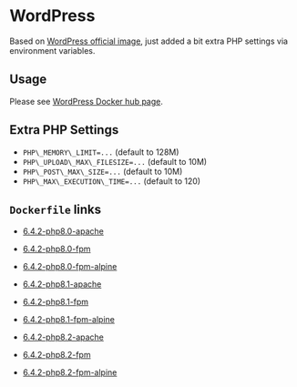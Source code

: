 # WordPress

Based on [WordPress official image](https://hub.docker.com/_/wordpress/), just added a bit extra PHP settings via environment variables.

## Usage

Please see [WordPress Docker hub page](https://hub.docker.com/_/wordpress/).

## Extra PHP Settings

- `PHP\_MEMORY\_LIMIT=...` (default to 128M)
- `PHP\_UPLOAD\_MAX\_FILESIZE=...` (default to 10M)
- `PHP\_POST\_MAX\_SIZE=...` (default to 10M)
- `PHP\_MAX\_EXECUTION\_TIME=...` (default to 120)

## `Dockerfile` links

- [6.4.2-php8.0-apache](https://github.com/alwynpan/docker-wordpress/blob/master/Dockerfile.php8.0-apache)
- [6.4.2-php8.0-fpm](https://github.com/alwynpan/docker-wordpress/blob/master/Dockerfile.php8.0-fpm)
- [6.4.2-php8.0-fpm-alpine](https://github.com/alwynpan/docker-wordpress/blob/master/Dockerfile.php8.0-fpm-alpine)

- [6.4.2-php8.1-apache](https://github.com/alwynpan/docker-wordpress/blob/master/Dockerfile.php8.1-apache)
- [6.4.2-php8.1-fpm](https://github.com/alwynpan/docker-wordpress/blob/master/Dockerfile.php8.1-fpm)
- [6.4.2-php8.1-fpm-alpine](https://github.com/alwynpan/docker-wordpress/blob/master/Dockerfile.php8.1-fpm-alpine)

- [6.4.2-php8.2-apache](https://github.com/alwynpan/docker-wordpress/blob/master/Dockerfile.php8.2-apache)
- [6.4.2-php8.2-fpm](https://github.com/alwynpan/docker-wordpress/blob/master/Dockerfile.php8.2-fpm)
- [6.4.2-php8.2-fpm-alpine](https://github.com/alwynpan/docker-wordpress/blob/master/Dockerfile.php8.2-fpm-alpine)
